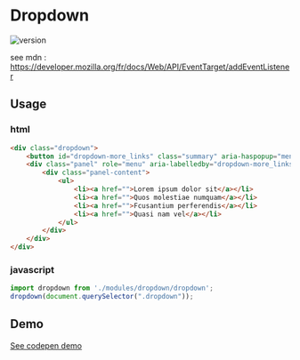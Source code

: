 
# Dropdown

![version](https://img.shields.io/github/manifest-json/v/Natjo/dropdown)

see mdn : https://developer.mozilla.org/fr/docs/Web/API/EventTarget/addEventListener
## Usage

### html
```html
<div class="dropdown">
	<button id="dropdown-more_links" class="summary" aria-haspopup="menu" aria-expanded="false" aria-controls="more_links">More links</button>
	<div class="panel" role="menu" aria-labelledby="dropdown-more_links">
		<div class="panel-content">
			<ul>
				<li><a href="">Lorem ipsum dolor sit</a></li>
				<li><a href="">Quos molestiae numquam</a></li>
				<li><a href="">Fcusantium perferendis</a></li>
				<li><a href="">Quasi nam vel</a></li>
			</ul>
		</div>
	</div>
</div>
```

### javascript
```javascript
import dropdown from './modules/dropdown/dropdown';
dropdown(document.querySelector(".dropdown"));
```

## Demo
[See codepen demo](https://codepen.io/natjo/pen/ZZrBMg)
